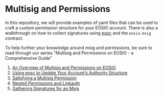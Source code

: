 # Multisig and Permissions

In this repository, we will provide examples of yaml files that can be used to craft a custom permission structure for your EOSIO account. There is also a walkthrough on how to collect signatures using [eosc](https://eosc.app) and the `eosio.msig` contract.

To help further your knowledge around msig and permissions, be sure to read through our series "Multisig and Permissions on EOSIO - a Comprehensive Guide"

1. [An Overview of Multisig and Permissions on EOSIO](https://www.eoscanada.com/en/an-overview-of-multisig-and-permissions-on-eosio)
2. [Using eosc to Update Your Account’s Authority Structure](https://www.eoscanada.com/en/using-eosc-to-update-your-accounts-authority-structure)
3. [Satisfying a Multisig Permission](https://www.eoscanada.com/en/satisfying-an-msig-permission)
4. [Nested Permissions and Linkauth](https://www.eoscanada.com/en/nested-permissions-and-linkauth)
5. [Gathering Signatures for an Msig](https://www.eoscanada.com/en/gathering-signatures-for-an-msig)
